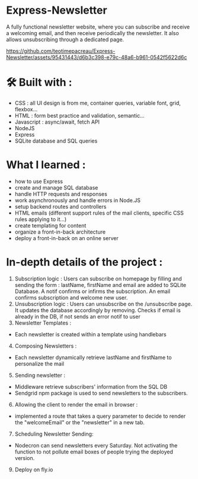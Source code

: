 # Express-Newsletter
A fully functional newsletter website, where you can subscribe and receive a welcoming email, and then receive periodically the newsletter. It also allows unsubscribing through a dedicated page.


https://github.com/teotimepacreau/Express-Newsletter/assets/95431443/d6b3c398-e79c-48a6-b961-0542f5622d6c


# 🛠️ Built with :
- CSS : all UI design is from me, container queries, variable font, grid, flexbox... 
- HTML : form best practice and validation, semantic...
- Javascript : async/await, fetch API
- NodeJS
- Express
- SQLite database and SQL queries

# What I learned :
- how to use Express
- create and manage SQL database
- handle HTTP requests and responses
- work asynchronously and handle errors in Node.JS
- setup backend routes and controllers
- HTML emails (different support rules of the mail clients, specific CSS rules applying to it...)
- create templating for content
- organize a front-in-back architecture
- deploy a front-in-back on an online server

# In-depth details of the project : 
1. Subscription logic : Users can subscribe on homepage by filling and sending the form : lastName, firstName and email are added to SQLite Database. A notif confirms or infirms the subscription. An email confirms subscription and welcome new user.
2. Unsubscription logic : Users can unsubscribe on the /unsubscribe page. It updates the database accordingly by removing. Checks if email is already in the DB, if not sends an error notif to user
3. Newsletter Templates : 
- Each newsletter is created within a template using handlebars
4. Composing Newsletters :
- Each newsletter dynamically retrieve lastName and firstName to personalize the mail
5. Sending newsletter : 
- Middleware retrieve subscribers' information from the SQL DB
- Sendgrid npm package is used to send newsletters to the subscribers.
6. Allowing the client to render the email in browser :
- implemented a route that takes a query parameter to decide to render the "welcomeEmail" or the "newsletter" in a new tab.
7. Scheduling Newsletter Sending:
- Nodecron can send newsletters every Saturday. Not activating the function to not pollute email boxes of people trying the deployed version.
9. Deploy on fly.io



